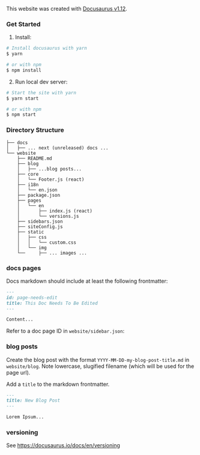 This website was created with [Docusaurus v1.12](https://docusaurus.io/).

### Get Started

1. Install:

```sh
# Install docusaurus with yarn
$ yarn

# or with npm
$ npm install
```

2. Run local dev server:

```sh
# Start the site with yarn
$ yarn start

# or with npm
$ npm start
```

### Directory Structure

```
├── docs
│   ├── ... next (unreleased) docs ...
└── website
    ├── README.md
    ├── blog
    │   ├── ...blog posts...
    ├── core
    │   └── Footer.js (react)
    ├── i18n
    │   └── en.json
    ├── package.json
    ├── pages
    │   └── en
    │       ├── index.js (react)
    │       └── versions.js
    ├── sidebars.json
    ├── siteConfig.js
    ├── static
    │   ├── css
    │   │   └── custom.css
    │   └── img
    └──     ├── ... images ...
```

### docs pages

Docs markdown should include at least the following frontmatter:

```markdown
---
id: page-needs-edit
title: This Doc Needs To Be Edited
---

Content...
```

Refer to a doc page ID in `website/sidebar.json`:

### blog posts

Create the blog post with the format `YYYY-MM-DD-my-blog-post-title.md` in `website/blog`.
Note lowercase, slugified filename (which will be used for the page url).

Add a `title` to the markdown frontmatter.

```markdown
---
title: New Blog Post
---

Lorem Ipsum...
```

### versioning

See https://docusaurus.io/docs/en/versioning